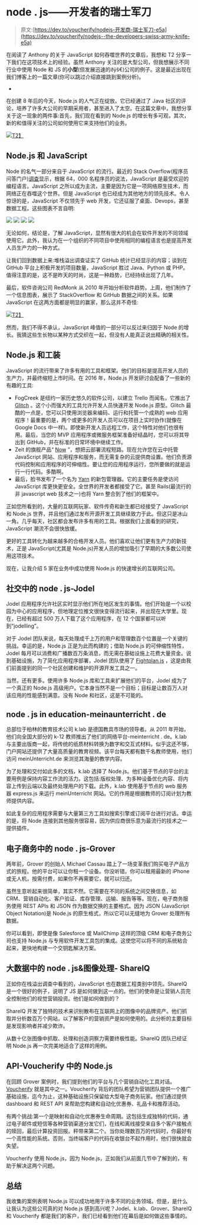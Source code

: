 # node . js——开发者的瑞士军刀

> 原文:[https://dev.to/voucherify/nodejs-开发商-瑞士军刀-e5a](https://dev.to/voucherify/nodejs--the-developers-swiss-army-knife-e5a)

在阅读了 Anthony 的关于 JavaScript 如何吞噬世界的文章后，我想和 T2 分享一下我们在这项技术上的经验。虽然 Anthony 关注的是大型公司，但我想展示不同行业中使用 Node 和 JS 的**小型**(但发展迅速的ðÿš€)公司的例子。这是最近出现在我们博客上的一篇文章(你可以跳过介绍直接跳到案例分析)。

-

在创建 8 年后的今天，Node.js 的人气正在绽放。它已经通过了 Java 社区的评论，培养了许多大公司的早期采用者，甚至进入了太空。在这篇文章中，我想分享关于这一现象的两件事:首先，我们现在看到的 Node.js 的增长有多可观，其次，新的和值得关注的公司如何使用它来支持他们的业务。

[![](img/a5904cc1619d5ddc06e3a068e6c6a7f6.png)T2】](https://res.cloudinary.com/practicaldev/image/fetch/s--spqXuRlp--/c_limit%2Cf_auto%2Cfl_progressive%2Cq_auto%2Cw_880/https://res.cloudinary.com/hrscywv4p/image/upload/c_limit%2Cfl_lossy%2Ch_9000%2Cw_1200%2Cf_auto%2Cq_auto/v1/86312/node_js_examples_nasa_using_it_to_desing_spacewalks-1465910222073_whanuw.png)

## Node.js 和 JavaScript

Node 的名气一部分来自于 JavaScript 的流行。最近的 Stack Overflow(程序员问答门户)[调查](http://stackoverflow.com/insights/survey/2017/)显示，根据 64，000 名程序员的说法，JavaScript 是最受欢迎的编程语言。JavaScript 之所以成为主流，主要是因为它是一项网络原生技术，而网络正在吞噬这个世界。但是 JavaScript 也已经成为其他地方的领先技术。令人惊讶的是，JavaScript 不仅领先于 web 开发，它还征服了桌面、Devops，甚至数据工程。这些图表不言自明:

[![](img/6bde1120f66d9135bdc5fcac2f5626e3.png)](https://res.cloudinary.com/practicaldev/image/fetch/s--xtBSeIpH--/c_limit%2Cf_auto%2Cfl_progressive%2Cq_auto%2Cw_880/https://res.cloudinary.com/hrscywv4p/image/upload/c_limit%2Cfl_lossy%2Ch_9000%2Cw_1200%2Cf_auto%2Cq_auto/v1/86312/node_1_xzx2xd.png)
[![](img/50e12d80fdc75d38090833e9b4083630.png)](https://res.cloudinary.com/practicaldev/image/fetch/s--aSnsfIIy--/c_limit%2Cf_auto%2Cfl_progressive%2Cq_auto%2Cw_880/https://res.cloudinary.com/hrscywv4p/image/upload/c_limit%2Cfl_lossy%2Ch_9000%2Cw_1200%2Cf_auto%2Cq_auto/v1/86312/node_2_gzpyvc.png)
[![](img/cd4620a18b6a437f2ed1f7a35b677e8f.png)](https://res.cloudinary.com/practicaldev/image/fetch/s--oCeq6pd8--/c_limit%2Cf_auto%2Cfl_progressive%2Cq_auto%2Cw_880/https://res.cloudinary.com/hrscywv4p/image/upload/c_limit%2Cfl_lossy%2Ch_9000%2Cw_1200%2Cf_auto%2Cq_auto/v1/86312/node_3_jifqk4.png)
[![](img/620c8bcc0b4ee707cf1f37c5e6e1ed4b.png)](https://res.cloudinary.com/practicaldev/image/fetch/s--Wtyxol3b--/c_limit%2Cf_auto%2Cfl_progressive%2Cq_auto%2Cw_880/https://res.cloudinary.com/hrscywv4p/image/upload/c_limit%2Cfl_lossy%2Ch_9000%2Cw_1200%2Cf_auto%2Cq_auto/v1/86312/node_4_yznfgu.png)

无论如何，结论是，了解 JavaScript，显然有很大的机会在软件开发的不同领域使用它。此外，我认为在一个组织的不同项目中使用相同的编程语言也是提高开发人员生产力的一种方式。

让我们回到数据上来:堆栈溢出调查证实了 GitHub 统计已经显示的内容；谈到在 GitHub 平台上积极开发的项目数量，JavaScript 胜过 Java、Python 或 PHP。值得注意的是，这不是昨天的时尚，这是一种趋势，已经持续出现了几年。

最后，软件咨询公司 RedMonk 从 2010 年开始分析软件趋势。上周，他们制作了一个信息图表，展示了 StackOverflow 和 GitHub 数据之间的关系。如果 JavaScript 在这两方面都是明显的赢家，那么这并不奇怪:

[![](img/52651336fe1c25ff8ef9a127138bffa8.png)T2】](https://res.cloudinary.com/practicaldev/image/fetch/s--lt7JkyJH--/c_limit%2Cf_auto%2Cfl_progressive%2Cq_auto%2Cw_880/https://res.cloudinary.com/hrscywv4p/image/upload/c_limit%2Cfl_lossy%2Ch_9000%2Cw_1200%2Cf_auto%2Cq_auto/v1/86312/node_5_llzpec.png)

然而，我们不得不承认，JavaScript 峰值的一部分可以反过来归因于 Node 的增长。我猜这些生长物以某种方式交织在一起，但没有人能真正说出精确的相关性。

## Node.js 和工装

JavaScript 的流行带来了许多有用的工具和框架。他们的目标是提高开发人员的生产力，并最终缩短上市时间。在 2016 年，Node.js 开发研讨会配备了一些新的有趣的工具:

*   FogCreek 是纽约一家历史悠久的软件公司，以建立 Trello 而闻名，它推出了 [Glitch](https://glitch.com) 。这个小而强大的工具允许开发人员快速开发 Node.js 原型。Glitch 最酷的一点是，您可以只使用浏览器来编码、运行和托管一个成熟的 web 应用程序！最重要的是，两个或更多的开发人员可以在项目上实时协作(就像在 Google Docs 中一样)。即使新开发人员远程工作，这个特性对他们也很有用。最后，当您的 MVP 应用程序或微服务框架准备好结晶时，您可以将其导出到 GitHub，并在标准的日常环境中继续工作。
*   Zeit 的旗舰产品“ [Now](https://zeit.co/now) ”，想把云部署流程短路。现在允许您在云中托管 JavaScript 网站、应用程序和服务，而无需复杂的云提供商设置。他们负责源代码控制和应用程序的可伸缩性。要让您的应用程序运行，您所要做的就是运行一行代码。多酷啊。
*   最后，脸书发布了一个名为 [Yarn](https://techcrunch.com/2016/10/11/facebook-partners-with-google-others-to-launch-a-new-javascript-package-manager/) 的新包管理器。它的主要任务是使访问 JavaScript 库更快更安全。全世界的开发者都接受了它。甚至 Rails(最流行的非 javascript web 技术之一)也将 Yarn 整合到了他们的框架中。

正如您所看到的，大量的互联网玩家、软件传奇和新生都已经接受了 JavaScript 和 Node.js 世界，并且他们通过发布开源开发工具继续致力于此。但这只是冰山一角。几乎每天，社区都会发布许多有用的工具。根据我们上面看到的研究，JavaScript 潮流不会很快放缓。

更好的工具转化为越来越多的合格开发人员。他们喜欢让他们更有生产力的新技术，正是 JavaScript(尤其是 Node.js)开发人员的增加吸引了早期的大多数公司使用这项技术。

现在，让我介绍 5 家在业务中成功使用 Node.js 的快速增长的互联网公司。

## 社交中的 node . js-Jodel

Jodel 应用程序允许社区实时显示他们所在地区发生的事情。他们开始是一个以校园为中心的应用程序，但地理定位推文很快变得流行起来，并出现在大学里。现在，已经有超过 500 万人下载了这个应用程序，在 12 个国家都可以听到“jodelling”。

对于 Jodel 团队来说，每天处理成千上万的用户和管理数百个位置是一个关键的挑战。幸运的是，Node.js 正是为此而构建的；借助 Node.js 的可伸缩性特性，Jodel 每月可以消费和广播数百万条消息，而无需在基础设施上花费大量资金。说到基础设施，为了简化应用程序部署，Jodel 团队使用了 [Fightplan.js](https://github.com/pstadler/flightplan) ，这是由我们前面提到的同一个社区创建和维护的开源开发工具之一。

当然，还有更多。使用许多 Node.js 库和工具来扩展他们的平台，Jodel 成为了一个真正的 Node.js 高级用户。它本身当然不是一个目标；目标是让数百万人对该应用的性能感到满意。没有 Node 和社区，这是不可能的。

## node . js in education-meinaunterricht . de

总部位于柏林的教育技术公司 k.lab 是德国教具市场的领导者。从 2011 年开始，他们向全国大部分的 k-12 教师推出了他们的网络平台-meinterricht . de。k.lab 与主要出版商一起，将传统的纸质材料转换为数字和交互式材料。似乎这还不够，门户网站还提供了大量高质量的教育视频。该平台每天都有数千名教师使用，他们访问 meinUnterricht.de 来浏览其海量的教学内容。

为了处理和交付如此多的文档，k.lab 选择了 Node.js。他们基于节点的平台的主要用例是保持内容工作流的活力。这包括:版权处理、为多种设备优化内容、将内容上传到云端以及最终处理用户的下载。此外，k.lab 使用基于节点的 web 服务器 express.js 来运行 meinUnterricht 网站。它的作用是根据教师的订阅计划为教师提供内容。

如此复杂的应用程序需要与大量第三方工具如搜索引擎或订阅平台进行对话。幸运的是，将 Node 连接到其他服务很容易，因为供应商很乐意为最流行的技术之一提供插件。

## 电子商务中的 node . js-Grover

两年前，Grover 的创始人 Michael Cassau 踏上了一场变革我们购买电子产品方式的旅程。他的平台可以让你租一个设备。你没听错。你可以租用最新的 iPhone 或无人机，按需付费，如果你不再需要它，就可以归还。

虽然生意听起来很简单，其实不然。它需要在不同的系统之间交换信息，如 CRM、营销自动化、客户验证、库存管理、运输、报告等等。现在，电子商务服务使用 REST APIs 和 JSON 作为数据交换的主要格式。因为 JSON (JavaScript Object Notation)是 Node.js 的原生格式，所以它可以无缝地为 Grover 处理所有数据。

你可以看到，即使是像 Salesforce 或 MailChimp 这样的顶级 CRM 和电子商务公司也支持 Node.js 与专用软件开发工具包的集成。这使您可以将不同的系统粘合起来，更快地构建一个交钥匙解决方案。

## 大数据中的 node . js&图像处理- ShareIQ

正如你在栈溢出调查中看到的，JavaScript 也在数据工程类别中领先。ShareIQ 是一个很好的例子，说明了 JS 是如何做到这一点的。他们的使命是让营销人员完全控制他们的视觉营销投资。他们是如何做到的？

ShareIQ 开发了独特的技术来识别散布在互联网上的图像中的品牌资产。他们抓取并分析数百万个网站，以了解客户的营销资产是如何使用的。此分析的主要目标是发现影响者并减少欺诈。

从数十亿张图像中抓取、处理和创造洞察力需要终极性能。ShareIQ 团队已经证明 Node.js 再一次完美地适合了这样的用例。

## API-Voucherify 中的  Node.js

在回顾 Grover 案例时，我们提到他们的平台与几个营销自动化工具对话。 [Voucherify](https://voucherify.io?utm_campaign=tech&utm_medium=Link&utm_source=devto) 就是其中之一。Voucherify 背后的团队希望为营销团队提供一个推广基础设施，迄今为止，这种基础设施只保留给大型电子商务玩家。他们通过提供 dashboard 和 REST API 来帮助您构建和自动化优惠券、礼品卡和推荐活动。

有两个挑战:第一个是映射和自动化优惠券生命周期。这包括生成独特的代码，通过电子邮件或短信等各种营销渠道分发它们，在线和离线接受来自多个客户接触点的赎回，最后计算投资回报。秤带来第二个。当你处理数百万的代码时，你最好有一个高性能的系统。否则，当终端客户的代码在收银台不起作用时，他们很快就会失望。

Voucherify 使用 Node.js，因为 Node.js，正如我们从前面几节中了解到的，有助于解决这两个问题。

## 总结

我收集的案例表明 Node.js 可以成功地用于许多不同的业务领域。但是，是什么让我认为这些公司真的对 Node.js 感到高兴呢？Jodel、k.lab、Grover、ShareIQ 和 Voucherify 都是我们的客户，我们已经看到他们在幕后是如何做这些事情的。
